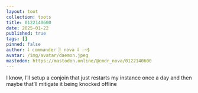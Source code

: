 ```yaml
---
layout: toot
collection: toots
title: 0122140600
date: 2025-01-22
published: true
tags: []
pinned: false
author: ⸸ commander ░ nova ⸸ :~$
avatar: /img/avatar/daemon.jpeg
mastodon: https://mastodon.online/@cmdr_nova/0122140600
---
```


I know, I’ll setup a conjoin that just restarts my instance once a day and then maybe that’ll mitigate it being knocked offline
